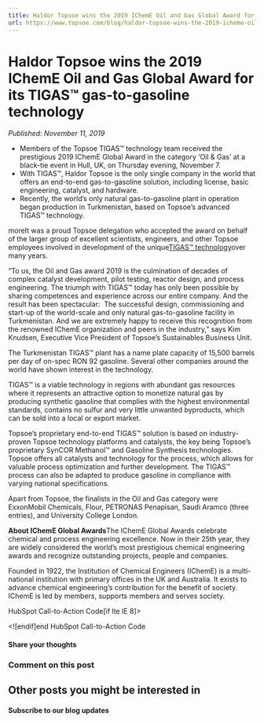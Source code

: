 ```yaml
---
title: Haldor Topsoe wins the 2019 IChemE Oil and Gas Global Award for its TIGAS™ gas-to-gasoline technology
url: https://www.topsoe.com/blog/haldor-topsoe-wins-the-2019-icheme-oil-and-gas-global-award-for-its-tigas-gas-to-gasoline-technology#main-content
---
```


# Haldor Topsoe wins the 2019 IChemE Oil and Gas Global Award for its TIGAS™ gas-to-gasoline technology

*Published: November 11, 2019*

- Members of the Topsoe TIGAS™ technology team received the prestigious 2019 IChemE Global Award in the category ‘Oil & Gas’ at a black-tie event in Hull, UK, on Thursday evening, November 7.
- With TIGAS™, Haldor Topsoe is the only single company in the world that offers an end-to-end gas-to-gasoline solution, including license, basic engineering, catalyst, and hardware.
- Recently, the world’s only natural gas-to-gasoline plant in operation began production in Turkmenistan, based on Topsoe’s advanced TIGAS™ technology.

moreIt was a proud Topsoe delegation who accepted the award on behalf of the larger group of excellent scientists, engineers, and other Topsoe employees involved in development of the unique[TIGAS™ technology](https://www.topsoe.com/processes/gasoline-synthesis/tigastm)over many years.

“To us, the Oil and Gas award 2019 is the culmination of decades of complex catalyst development, pilot testing, reactor design, and process engineering. The triumph with TIGAS™ today has only been possible by sharing competences and experience across our entire company. And the result has been spectacular:  The successful design, commissioning and start-up of the world-scale and only natural gas-to-gasoline facility in Turkmenistan. And we are extremely happy to receive this recognition from the renowned IChemE organization and peers in the industry,” says Kim Knudsen, Executive Vice President of Topsoe’s Sustainables Business Unit.

The Turkmenistan TIGAS™ plant has a name plate capacity of 15,500 barrels per day of on-spec RON 92 gasoline. Several other companies around the world have shown interest in the technology.

TIGAS™ is a viable technology in regions with abundant gas resources where it represents an attractive option to monetize natural gas by producing synthetic gasoline that complies with the highest environmental standards, contains no sulfur and very little unwanted byproducts, which can be sold into a local or export market.

Topsoe’s proprietary end-to-end TIGAS™ solution is based on industry-proven Topsoe technology platforms and catalysts, the key being Topsoe’s proprietary SynCOR Methanol™ and Gasoline Synthesis technologies. Topsoe offers all catalysts and technology for the process, which allows for valuable process optimization and further development. The TIGAS™ process can also be adapted to produce gasoline in compliance with varying national specifications.

Apart from Topsoe, the finalists in the Oil and Gas category were ExxonMobil Chemicals, Flour, PETRONAS Penapisan, Saudi Aramco (three entries), and University College London.

**About IChemE Global Awards**The IChemE Global Awards celebrate chemical and process engineering excellence. Now in their 25th year, they are widely considered the world’s most prestigious chemical engineering awards and recognize outstanding projects, people and companies.

Founded in 1922, the Institution of Chemical Engineers (IChemE) is a multi-national institution with primary offices in the UK and Australia. It exists to advance chemical engineering’s contribution for the benefit of society. IChemE is led by members, supports members and serves society.

HubSpot Call-to-Action Code[if lte IE 8]><div id="hs-cta-ie-element"></div><![endif][](https://cta-redirect.hubspot.com/cta/redirect/2115834/1a1b276a-ef27-42bf-b784-00656aa20061)end HubSpot Call-to-Action Code

#### Share your thoughts

### Comment on this post

## Other posts you might be interested in

#### Subscribe to our blog updates